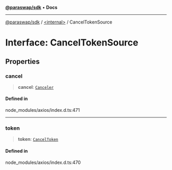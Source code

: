[**@paraswap/sdk**](../../README.md) • **Docs**

***

[@paraswap/sdk](../../globals.md) / [\<internal\>](../README.md) / CancelTokenSource

# Interface: CancelTokenSource

## Properties

### cancel

> **cancel**: [`Canceler`](Canceler.md)

#### Defined in

node\_modules/axios/index.d.ts:471

***

### token

> **token**: [`CancelToken`](CancelToken.md)

#### Defined in

node\_modules/axios/index.d.ts:470
